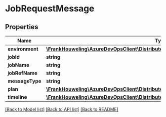 # JobRequestMessage

## Properties
Name | Type | Description | Notes
------------ | ------------- | ------------- | -------------
**environment** | [**\FrankHouweling\AzureDevOpsClient\DistributedTask\Model\JobEnvironment**](JobEnvironment.md) |  | [optional] 
**jobId** | **string** |  | [optional] 
**jobName** | **string** |  | [optional] 
**jobRefName** | **string** |  | [optional] 
**messageType** | **string** |  | [optional] 
**plan** | [**\FrankHouweling\AzureDevOpsClient\DistributedTask\Model\TaskOrchestrationPlanReference**](TaskOrchestrationPlanReference.md) |  | [optional] 
**timeline** | [**\FrankHouweling\AzureDevOpsClient\DistributedTask\Model\TimelineReference**](TimelineReference.md) |  | [optional] 

[[Back to Model list]](../README.md#documentation-for-models) [[Back to API list]](../README.md#documentation-for-api-endpoints) [[Back to README]](../README.md)


